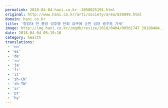 ```yaml
---
permalink: 2018-04-04-hani.co.kr--2058025191.html
original: http://www.hani.co.kr/arti/society/area/839049.html
domain: hani.co.kr
title: '청암대 전 총장 성추행 단죄 요구에 순천 넘어 광주도 가세'
image: http://img.hani.co.kr/imgdb/resize/2018/0404/00501747_20180404.JPG
date: 2018-04-04 05:19:16
category: health
translations: 
 - 'en'
 - 'es'
 - 'de'
 - 'ru'
 - 'ja'
 - 'fr'
 - 'it'
 - 'zh-CN'
 - 'zh-TW'
 - 'ar'
 - 'pt'
 - 'hy'
---
```


